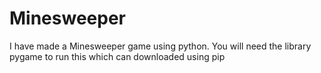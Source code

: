 # Minesweeper
I have made a Minesweeper game using python. 
You will need the library pygame to run this which can downloaded using pip 
